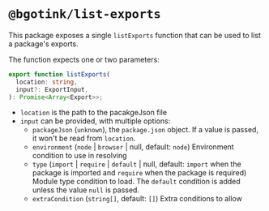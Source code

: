 # `@bgotink/list-exports`

This package exposes a single `listExports` function that can be used to list a package's exports.

The function expects one or two parameters:

```ts
export function listExports(
  location: string,
  input?: ExportInput,
): Promise<Array<Export>>;
```

- `location` is the path to the pacakgeJson file
- `input` can be provided, with multiple options:
  - `packageJson` (`unknown`), the `package.json` object. If a value is passed, it won't be read from `location`.
  - `environment` (`node` | `browser` | null, default: `node`) Environment condition to use in resolving
  - `type` (`import` | `require` | `default` | null, default: `import` when the package is imported and `require` when the package is required) Module type condition to load. The `default` condition is added unless the value `null` is passed.
  - `extraCondition` (`string[]`, default: `[]`) Extra conditions to allow
